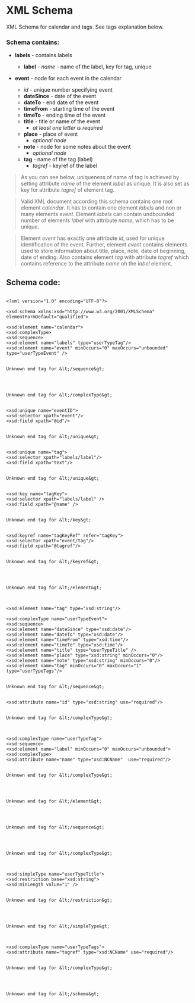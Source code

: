 # XML Schema #

XML Schema for calendar and tags. See tags explanation below.

### Schema contains: ###

  * **labels** - contains labels
    * **label** - _name_ - name of the label, key for tag, unique

  * **event** - node for each event in the calendar
    * _id_ - unique number specifying event
    * **dateSince** - date of the event
    * **dateTo** - end date of the event
    * **timeFrom** - starting time of the event
    * **timeTo** - ending time of the event
    * **title** - title or name of the event
      * _at least one letter is required_
    * **place** - place of event
      * _optional node_
    * **note** - node for some notes about the event
      * _optional node_
    * **tag** - name of the tag (label)
      * _tagref_ - keyref of the label

> As you can see below, uniqueness of name of tag is achieved by setting attribute _name_ of the element _label_ as unique. It is also set as key for attribute _tagref_ of element tag.

> Valid XML document according this schema contains one root element _calendar_. It has to contain one element _labels_ and non or many elements _event_. Element _labels_ can contain undbounded number of elements _label_ with attribute _name_, which has to be unique.

> Element _event_ has exactly one attribute _id_, used for unique identification of the event. Further, element _event_ contains elements used to store information about title, place, note, date of beginning, date of ending. Also contains element _tag_ with attribute _tagref_ which contains reference to the attribute _name_ oh the _label_ element.

## Schema code: ##
```

<?xml version="1.0" encoding="UTF-8"?>

<xsd:schema xmlns:xsd="http://www.w3.org/2001/XMLSchema" elementFormDefault="qualified">

<xsd:element name="calendar">
<xsd:complexType>
<xsd:sequence>
<xsd:element name="labels" type="userTypeTag"/>
<xsd:element name="event" minOccurs="0" maxOccurs="unbounded" type="userTypeEvent" />


Unknown end tag for &lt;/sequence&gt;




Unknown end tag for &lt;/complexType&gt;


<xsd:unique name="eventID">
<xsd:selector xpath="event"/>
<xsd:field xpath="@id"/>


Unknown end tag for &lt;/unique&gt;


<xsd:unique name="tag">
<xsd:selector xpath="labels/label"/>
<xsd:field xpath="text"/>


Unknown end tag for &lt;/unique&gt;


<xsd:key name="tagKey">
<xsd:selector xpath="labels/label" />
<xsd:field xpath="@name" />


Unknown end tag for &lt;/key&gt;


<xsd:keyref name="tagKeyRef" refer="tagKey">
<xsd:selector xpath="event/tag"/>
<xsd:field xpath="@tagref"/>


Unknown end tag for &lt;/keyref&gt;




Unknown end tag for &lt;/element&gt;



<xsd:element name="tag" type="xsd:string"/>

<xsd:complexType name="userTypeEvent">
<xsd:sequence>
<xsd:element name="dateSince" type="xsd:date"/>
<xsd:element name="dateTo" type="xsd:date"/>
<xsd:element name="timeFrom" type="xsd:time"/>
<xsd:element name="timeTo" type="xsd:time"/>
<xsd:element name="title" type="userTypeTitle" />
<xsd:element name="place" type="xsd:string" minOccurs="0"/>
<xsd:element name="note" type="xsd:string" minOccurs="0"/>
<xsd:element name="tag" minOccurs="0" maxOccurs="1" type="userTypeTags"/>


Unknown end tag for &lt;/sequence&gt;


<xsd:attribute name="id" type="xsd:string" use="required"/>


Unknown end tag for &lt;/complexType&gt;



<xsd:complexType name="userTypeTag">
<xsd:sequence>
<xsd:element name="label" minOccurs="0" maxOccurs="unbounded">
<xsd:complexType>
<xsd:attribute name="name" type="xsd:NCName"  use="required"/>


Unknown end tag for &lt;/complexType&gt;




Unknown end tag for &lt;/element&gt;




Unknown end tag for &lt;/sequence&gt;




Unknown end tag for &lt;/complexType&gt;



<xsd:simpleType name="userTypeTitle">
<xsd:restriction base="xsd:string">
<xsd:minLength value="1" />


Unknown end tag for &lt;/restriction&gt;




Unknown end tag for &lt;/simpleType&gt;



<xsd:complexType name="userTypeTags">
<xsd:attribute name="tagref" type="xsd:NCName" use="required"/>


Unknown end tag for &lt;/complexType&gt;




Unknown end tag for &lt;/schema&gt;


```